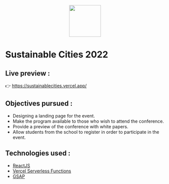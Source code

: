 <p align="center">
  <a href="https://github.com/therealwalim/gegevens-verstrekken"><img height="100" src="https://i.imgur.com/SNqPEtw.png"></a>
</p>

# Sustainable Cities 2022

## Live preview :
:point_right: https://sustainablecities.vercel.app/

## Objectives pursued : 
* Designing a landing page for the event.
* Make the program available to those who wish to attend the conference.
* Provide a preview of the conference with white papers.
* Allow students from the school to register in order to participate in the event. 

## Technologies used :
* [ReactJS](https://reactjs.org/)
* [Vercel Serverless Functions](https://vercel.com/docs/concepts/functions/serverless-functions)
* [GSAP](https://greensock.com/)
